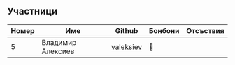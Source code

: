 ## Участници

|Номер| Име | Github | Бонбони | Отсъствия |
|-----|-----|--------|---------|-----------|
|5| Владимир Алексиев | [valeksiev](https://github.com/valeksiev) | 🍬 | |
